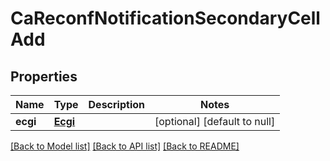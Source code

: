 # CaReconfNotificationSecondaryCellAdd
## Properties

Name | Type | Description | Notes
------------ | ------------- | ------------- | -------------
**ecgi** | [**Ecgi**](Ecgi.md) |  | [optional] [default to null]

[[Back to Model list]](../README.md#documentation-for-models) [[Back to API list]](../README.md#documentation-for-api-endpoints) [[Back to README]](../README.md)

